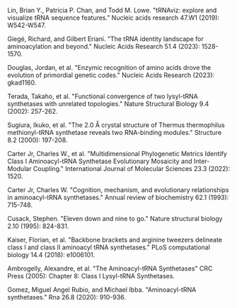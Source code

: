 
Lin, Brian Y., Patricia P. Chan, and Todd M. Lowe. "tRNAviz: explore and visualize tRNA sequence features." Nucleic acids research 47.W1 (2019): W542-W547.

Giegé, Richard, and Gilbert Eriani. "The tRNA identity landscape for aminoacylation and beyond." Nucleic Acids Research 51.4 (2023): 1528-1570.


Douglas, Jordan, et al. "Enzymic recognition of amino acids drove the evolution of primordial genetic codes." Nucleic Acids Research (2023): gkad1160.


Terada, Takaho, et al. "Functional convergence of two lysyl-tRNA synthetases with unrelated topologies." Nature Structural Biology 9.4 (2002): 257-262.



Sugiura, Ikuko, et al. "The 2.0 Å crystal structure of Thermus thermophilus methionyl-tRNA synthetase reveals two RNA-binding modules." Structure 8.2 (2000): 197-208.



Carter Jr, Charles W., et al. "Multidimensional Phylogenetic Metrics Identify Class I Aminoacyl-tRNA Synthetase Evolutionary Mosaicity and Inter-Modular Coupling." International Journal of Molecular Sciences 23.3 (2022): 1520.



Carter Jr, Charles W. "Cognition, mechanism, and evolutionary relationships in aminoacyl-tRNA synthetases." Annual review of biochemistry 62.1 (1993): 715-748.



Cusack, Stephen. "Eleven down and nine to go." Nature structural biology 2.10 (1995): 824-831.




Kaiser, Florian, et al. "Backbone brackets and arginine tweezers delineate class I and class II aminoacyl tRNA synthetases." PLoS computational biology 14.4 (2018): e1006101.



Ambrogelly, Alexandre, et al. "The Aminoacyl-tRNA Synthetases" CRC Press (2005): Chapter 8: Class I Lysyl-tRNA Synthetases.



Gomez, Miguel Angel Rubio, and Michael Ibba. "Aminoacyl-tRNA synthetases." Rna 26.8 (2020): 910-936.